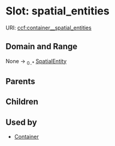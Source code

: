 
# Slot: spatial_entities




URI: [ccf:container__spatial_entities](http://purl.org/ccf/container__spatial_entities)


## Domain and Range

None &#8594;  <sub>0..\*</sub> [SpatialEntity](SpatialEntity.md)

## Parents


## Children


## Used by

 * [Container](Container.md)
